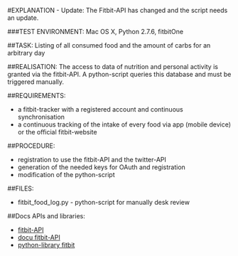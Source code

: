 #EXPLANATION - Update: The Fitbit-API has changed and the script needs an update.

###TEST ENVIRONMENT: 
Mac OS X, Python 2.7.6, fitbitOne

##TASK: 
Listing of all consumed food and the amount of carbs for an arbitrary day

##REALISATION:
The access to data of nutrition and personal activity is granted via the fitbit-API.  A python-script queries this database and must be triggered manually.

##REQUIREMENTS:
* a fitbit-tracker with a registered account and continuous synchronisation
* a continuous tracking of the intake of every food via app (mobile device) or the official fitbit-website

##PROCEDURE:
* registration to use the fitbit-API and the twitter-API
* generation of the needed keys for OAuth and registration
* modification of the python-script

##FILES:
* fitbit_food_log.py - python-script for manually desk review

##Docs APIs and libraries:
* [fitbit-API](http://dev.fitbit.com)
* [docu fitbit-API](https://wiki.fitbit.com/display/API/Fitbit+API)
* [python-library fitbit](https://pypi.python.org/pypi/fitbit/0.1.0)




